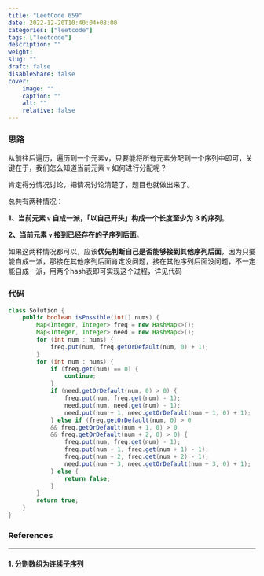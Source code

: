 ```yaml
---
title: "LeetCode 659"
date: 2022-12-20T10:40:04+08:00
categories: ["leetcode"]
tags: ["leetcode"]
description: ""
weight:
slug: ""
draft: false
disableShare: false
cover:
    image: ""
    caption: ""
    alt: ""
    relative: false
---
```


### 思路

从前往后遍历，遍历到一个元素v，只要能将所有元素分配到一个序列中即可，关键在于，我们怎么知道当前元素 `v` 如何进行分配呢？

肯定得分情况讨论，把情况讨论清楚了，题目也就做出来了。

总共有两种情况：

**1、当前元素 `v` 自成一派，「以自己开头」构成一个长度至少为 3 的序列**。

**2、当前元素 `v` 接到已经存在的子序列后面**。

如果这两种情况都可以，应该**优先判断自己是否能够接到其他序列后面**，因为只要能自成一派，那接在其他序列后面肯定没问题，接在其他序列后面没问题，不一定能自成一派，用两个hash表即可实现这个过程，详见代码

### 代码

```java
class Solution {
    public boolean isPossible(int[] nums) {
        Map<Integer, Integer> freq = new HashMap<>();
        Map<Integer, Integer> need = new HashMap<>();
        for (int num : nums) {
            freq.put(num, freq.getOrDefault(num, 0) + 1);
        }
        for (int num : nums) {
            if (freq.get(num) == 0) {
                continue;
            }
            if (need.getOrDefault(num, 0) > 0) {
                freq.put(num, freq.get(num) - 1);
                need.put(num, need.get(num) - 1);
                need.put(num + 1, need.getOrDefault(num + 1, 0) + 1);
            } else if (freq.getOrDefault(num, 0) > 0
            && freq.getOrDefault(num + 1, 0) > 0
            && freq.getOrDefault(num + 2, 0) > 0) {
                freq.put(num, freq.get(num) - 1);
                freq.put(num + 1, freq.get(num + 1) - 1);
                freq.put(num + 2, freq.get(num + 2) - 1);
                need.put(num + 3, need.getOrDefault(num + 3, 0) + 1);
            } else {
                return false;
            }
        }
        return true;
    }
}
```

### References

---

#### 1. [分割数组为连续子序列](https://leetcode.cn/problems/split-array-into-consecutive-subsequences/)

